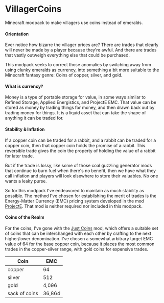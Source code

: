 # VillagerCoins
Minecraft modpack to make villagers use coins instead of emeralds. 

#### Orientation
Ever notice how bizarre the villager prices are? There are trades that clearly will never be made by a player because they're awful. And there are trades that vastly outweigh everything else that could be purchased.

This modpack seeks to correct those anomalies by switching away from using clunky emeralds as currency, into something a bit more suitable to the Minecraft fantasy genre: Coins of copper, silver, and gold.

#### What is currency?
Money is a type of portable storage for value, in some ways similar to Refined Storage, Applied Energistics, and ProjectE EMC. That value can be stored as money by trading things for money, and then drawn back out by trading money for things. It is a liquid asset that can take the shape of anything it can be traded for.

#### Stability & Inflation
If a copper coin can be traded for a rabbit, and a rabbit can be traded for a copper coin, then that copper coin holds the promise of a rabbit. This reversible trade gives the coin the property of holding the value of a rabbit for later trade.

But if the trade is lossy, like some of those coal guzzling generator mods that continue to burn fuel when there's no benefit, then we have what they call inflation and players will look elsewhere to store their valuables.  No one wants a leaky purse.

So for this modpack I've endeavored to maintain as much stability as possible. The method I've chosen for establishing the merit of trades is the Energy-Matter Currency (EMC) pricing system developed in the mod [ProjectE](https://www.curseforge.com/minecraft/mc-mods/projecte). That mod is neither required nor included in this modpack.

#### Coins of the Realm
For the coins, I've gone with the [Just Coins](https://www.curseforge.com/minecraft/mc-mods/just-coins) mod, which offers a suitable set of coins that can be interchanged with each other by crafting to the next higher/lower denomination. I've chosen a somewhat arbitrary target EMC value of 64 for the base copper coin, because it places the most common trades in the copper-silver range, with gold coins for expensive trades.


| Coin | EMC |
|------|-----|
| copper | 64 |
| silver | 512 |
| gold | 4,096 |
| sack of coins | 36,864| 

